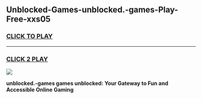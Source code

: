 
## Unblocked-Games-unblocked.-games-Play-Free-xxs05
<h3>
<a href="https://premium76.site?title=unblocked.-games&ref=15A">CLICK TO PLAY</a></h3>
<hr>

<h3>
<a href="https://premium76.site?title=unblocked.-games&ref=15A">CLICK 2 PLAY</a>
  
</h3>

<a href="https://premium76.site?title=unblocked.-games&ref=15A"><img src="https://clearcache.store/games.png"></a>


**unblocked.-games games unblocked: Your Gateway to Fun and Accessible Online Gaming**

